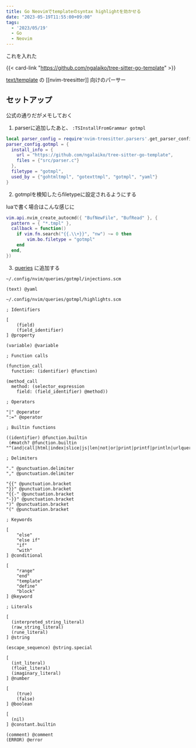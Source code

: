 ```yaml
---
title: Go Neovimでtemplateのsyntax highlightを効かせる
date: "2023-05-19T11:55:00+09:00"
tags:
  - '2023/05/19'
  - Go
  - Neovim
---
```


これを入れた

{{< card-link "https://github.com/ngalaiko/tree-sitter-go-template" >}}

[text/template](https://pkg.go.dev/text/template) の [[nvim-treesitter]] 向けのパーサー

## セットアップ

公式の通りだがメモしておく

1. parserに追加したあと、 `:TSInstallFromGrammar gotmpl`

```lua
local parser_config = require'nvim-treesitter.parsers'.get_parser_configs()
parser_config.gotmpl = {
  install_info = {
    url = "https://github.com/ngalaiko/tree-sitter-go-template",
    files = {"src/parser.c"}
  },
  filetype = "gotmpl",
  used_by = {"gohtmltmpl", "gotexttmpl", "gotmpl", "yaml"}
}
```

2. gotmplを検知したらfiletypeに設定されるようにする

luaで書く場合はこんな感じに

```lua
vim.api.nvim_create_autocmd({ "BufNewFile", "BufRead" }, {
  pattern = { "*.tmpl" },
  callback = function()
    if vim.fn.search("{{.\\+}}", "nw") ~= 0 then
        vim.bo.filetype = "gotmpl"
    end
  end,
})
```

3. [queries](https://github.com/nvim-treesitter/nvim-treesitter#adding-queries) に追加する

`~/.config/nvim/queries/gotmpl/injections.scm`

```
(text) @yaml
```

`~/.config/nvim/queries/gotmpl/highlights.scm`

```
; Identifiers

[
    (field)
    (field_identifier)
] @property

(variable) @variable

; Function calls

(function_call
  function: (identifier) @function)

(method_call
  method: (selector_expression
    field: (field_identifier) @method))

; Operators

"|" @operator
":=" @operator

; Builtin functions

((identifier) @function.builtin
 (#match? @function.builtin "^(and|call|html|index|slice|js|len|not|or|print|printf|println|urlquery|eq|ne|lt|ge|gt|ge)$"))

; Delimiters

"." @punctuation.delimiter
"," @punctuation.delimiter

"{{" @punctuation.bracket
"}}" @punctuation.bracket
"{{-" @punctuation.bracket
"-}}" @punctuation.bracket
")" @punctuation.bracket
"(" @punctuation.bracket

; Keywords

[
    "else"
    "else if"
    "if"
    "with"
] @conditional

[
    "range"
    "end"
    "template"
    "define"
    "block"
] @keyword

; Literals

[
  (interpreted_string_literal)
  (raw_string_literal)
  (rune_literal)
] @string

(escape_sequence) @string.special

[
  (int_literal)
  (float_literal)
  (imaginary_literal)
] @number

[
    (true)
    (false)
] @boolean

[
  (nil)
] @constant.builtin

(comment) @comment
(ERROR) @error
```

